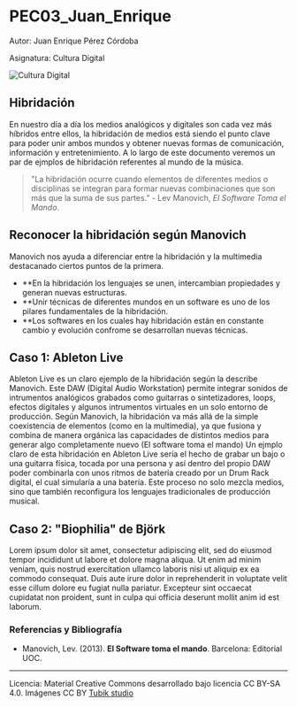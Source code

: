 # PEC03_Juan_Enrique


Autor: Juan Enrique Pérez Córdoba

Asignatura: Cultura Digital

![Cultura Digital](https://miro.medium.com/max/1400/0*9PyyNvrO2PcD3KuU.png) 



## Hibridación

En nuestro día a día los medios analógicos y digitales son cada vez más híbridos entre ellos, la hibridación de medios está siendo el punto clave para poder unir ambos mundos y obtener nuevas formas de comunicación, información y entretenimiento. A lo largo de este documento veremos un par de ejmplos de hibridación referentes al mundo de la música. 

> "La hibridación ocurre cuando elementos de diferentes medios o disciplinas se integran para formar nuevas combinaciones que son más que la suma de sus partes." - Lev Manovich, *El Software Toma el Mando*.

## Reconocer la hibridación según Manovich

Manovich nos ayuda a diferenciar entre la hibridación y la multimedia destacanado ciertos puntos de la primera. 
- **En la hibridación los lenguajes se unen, intercambian propiedades y generan nuevas estructuras. 
- **Unir técnicas de diferentes mundos en un software es uno de los pilares fundamentales de la hibridación. 
- **Los softwares en los cuales hay hibridación están en constante cambio y evolución confrome se desarrollan nuevas técnicas. 


## Caso 1: Ableton Live
Ableton Live es un claro ejemplo de la hibridación según la describe Manovich. Este DAW (Digital Audio Workstation) permite integrar sonidos de intrumentos analógicos grabados como guitarras o sintetizadores, loops, efectos digitales y algunos intrumentos virtuales en un solo entorno de producción. 
Según Manovich, la hibridación va más allá de la simple coexistencia de elementos (como en la multimedia), ya que fusiona y combina de manera orgánica las capacidades de distintos medios para generar algo completamente nuevo (El software toma el mando)
Un ejmplo claro de esta hibridación en Ableton Live sería el hecho de grabar un bajo o una guitarra física, tocada por una persona y así dentro del propio DAW poder combinarla con unos ritmos de batería creado por un Drum Rack digital, el cual simularía a una batería. 
Este proceso no solo mezcla medios, sino que también reconfigura los lenguajes tradicionales de producción musical.




## Caso 2: "Biophilia" de Björk

Lorem ipsum dolor sit amet, consectetur adipiscing elit, sed do eiusmod tempor incididunt ut labore et dolore magna aliqua. Ut enim ad minim veniam, quis nostrud exercitation ullamco laboris nisi ut aliquip ex ea commodo consequat. Duis aute irure dolor in reprehenderit in voluptate velit esse cillum dolore eu fugiat nulla pariatur. Excepteur sint occaecat cupidatat non proident, sunt in culpa qui officia deserunt mollit anim id est laborum.


### Referencias y Bibliografía

* Manovich, Lev. (2013). **El Software toma el mando**. Barcelona: Editorial UOC. 


----

Licencia: Material Creative Commons desarrollado bajo licencia CC BY-SA 4.0. Imágenes CC BY [Tubik studio](https://blog.tubikstudio.com/how-to-create-original-flat-illustrations-designers-tips/) 
